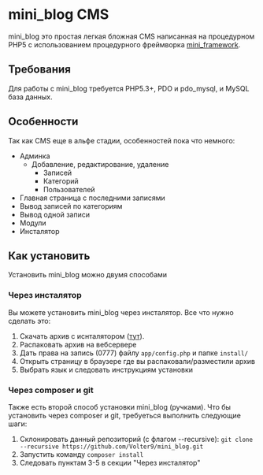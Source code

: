 # mini_blog CMS

mini_blog это простая легкая бложная CMS написанная на процедурном PHP5 с использованием процедурного фреймворка [mini_framework](https://github.com/Volter9/mini_framework).

## Требования

Для работы с mini_blog требуется PHP5.3+, PDO и pdo_mysql, и MySQL база данных.

## Особенности

Так как CMS еще в альфе стадии, особенностей пока что немного:

* Админка
    * Добавление, редактирование, удаление
        * Записей
        * Категорий
        * Пользователей
* Главная страница с последними записями
* Вывод записей по категориям
* Вывод одной записи
* Модули
* Инсталятор

## Как установить

Установить mini_blog можно двумя способами

### Через инсталятор

Вы можете установить mini_blog через инсталятор. Все что нужно сделать это:

1. Скачать архив с иснталятором ([тут](https://github.com/Volter9/mini_blog/releases)).
2. Распаковать архив на вебсервере
3. Дать права на запись (0777) файлу `app/config.php` и папке `install/`
4. Открыть страницу в браузере где вы распаковали/разместили архив
5. Выбрать язык и следовать инструкциям установки

### Через composer и git

Также есть второй способ установки mini_blog (ручками). Что бы установить через composer и git, требуеться выполнить следующие шаги:

1. Склонировать данный репозиторий (с флагом --recursive): `git clone --recursive https://github.com/Volter9/mini_blog.git`
2. Запустить команду `composer install`
3. Следовать пунктам 3-5 в секции "Через инсталятор"